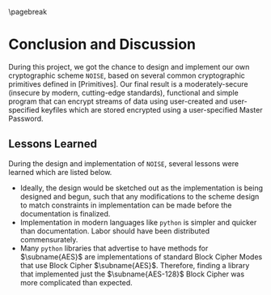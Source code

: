\pagebreak

# Conclusion and Discussion

During this project, we got the chance to design and implement our own cryptographic scheme `NOISE`, based on several common cryptographic primitives defined in [Primitives]. Our final result is a moderately-secure (insecure by modern, cutting-edge standards), functional and simple program that can encrypt streams of data using user-created and user-specified keyfiles which are stored encrypted using a user-specified Master Password.

## Lessons Learned

During the design and implementation of `NOISE`, several lessons were learned which are listed below.

- Ideally, the design would be sketched out as the implementation is being designed and begun, such that any modifications to the scheme design to match constraints in implementation can be made before the documentation is finalized.
- Implementation in modern languages like `python` is simpler and quicker than documentation. Labor should have been distributed commensurately.
- Many `python` libraries that advertise to have methods for $\subname{AES}$ are implementations of standard Block Cipher Modes that use Block Cipher $\subname{AES}$. Therefore, finding a library that implemented just the $\subname{AES-128}$ Block Cipher was more complicated than expected.
